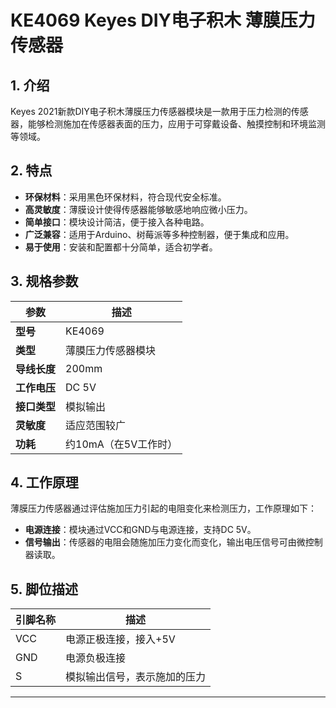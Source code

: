 
# KE4069 Keyes DIY电子积木 薄膜压力传感器

## 1. 介绍

Keyes 2021新款DIY电子积木薄膜压力传感器模块是一款用于压力检测的传感器，能够检测施加在传感器表面的压力，应用于可穿戴设备、触摸控制和环境监测等领域。

## 2. 特点

- **环保材料**：采用黑色环保材料，符合现代安全标准。
- **高灵敏度**：薄膜设计使得传感器能够敏感地响应微小压力。
- **简单接口**：模块设计简洁，便于接入各种电路。
- **广泛兼容**：适用于Arduino、树莓派等多种控制器，便于集成和应用。
- **易于使用**：安装和配置都十分简单，适合初学者。

## 3. 规格参数

| 参数          | 描述                     |
|---------------|-------------------------|
| **型号**      | KE4069                  |
| **类型**      | 薄膜压力传感器模块      |
| **导线长度**  | 200mm                   |
| **工作电压**  | DC 5V                   |
| **接口类型**  | 模拟输出                |
| **灵敏度**    | 适应范围较广             |
| **功耗**      | 约10mA（在5V工作时）    |

## 4. 工作原理

薄膜压力传感器通过评估施加压力引起的电阻变化来检测压力，工作原理如下：

- **电源连接**：模块通过VCC和GND与电源连接，支持DC 5V。
- **信号输出**：传感器的电阻会随施加压力变化而变化，输出电压信号可由微控制器读取。

## 5. 脚位描述

| 引脚名称 | 描述                             |
|----------|----------------------------------|
| VCC      | 电源正极连接，接入+5V    |
| GND      | 电源负极连接                     |
| S        | 模拟输出信号，表示施加的压力    |

---





